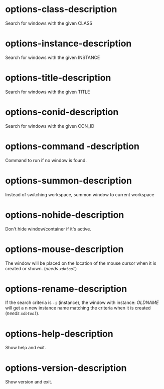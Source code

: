 # options-class-description
Search for windows with the given CLASS

# options-instance-description
Search for windows with the given INSTANCE

# options-title-description
Search for windows with the given TITLE

# options-conid-description
Search for windows with the given CON_ID

# options-command  -description
Command to run if no window is found.

# options-summon-description
Instead of switching workspace,
summon window to current workspace

# options-nohide-description
Don't hide window/container if it's active.

# options-mouse-description
The window will be placed on the location of the mouse cursor when it is created or shown. (*needs `xdotool`*)  

# options-rename-description
If the search criteria is `-i` (instance), the window with instance: *OLDNAME* will get a n new instance name matching the criteria when it is created (*needs `xdotool`*).

# options-help-description
Show help and exit.

# options-version-description
Show version and exit.
